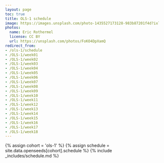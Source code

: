 ```yaml
---
layout: page
toc: true
title: OLS-1 schedule
image: https://images.unsplash.com/photo-1435527173128-983b87201f4d?ixlib=rb-1.2.1&ixid=eyJhcHBfaWQiOjEyMDd9&auto=format&fit=crop&w=1047&q=80
photos:
  name: Eric Rothermel
  license: CC BY
  url: https://unsplash.com/photos/FoKO4DpXamQ
redirect_from: 
- /ols-1/schedule
- /OLS-1/week01
- /OLS-1/week02
- /OLS-1/week03
- /OLS-1/week04
- /OLS-1/week05
- /OLS-1/week06
- /OLS-1/week07
- /OLS-1/week08
- /OLS-1/week09
- /OLS-1/week10
- /OLS-1/week11
- /OLS-1/week12
- /OLS-1/week13
- /OLS-1/week14
- /OLS-1/week15
- /OLS-1/week16
- /OLS-1/week17
- /OLS-1/week18
---
```


{% assign cohort = 'ols-1' %}
{% assign schedule = site.data.openseeds[cohort].schedule %}
{% include _includes/schedule.md %}